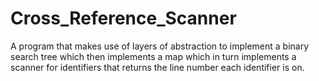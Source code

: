 # Cross_Reference_Scanner
A program that makes use of layers of abstraction to implement a binary search tree which then implements a map which in turn implements a scanner for identifiers that returns the line number each identifier is on.
